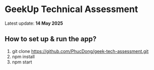 # GeekUp Technical Assessment
Latest update: **14 May 2025**

## How to set up & run the app?
1. git clone https://github.com/PhucDong/geek-tech-assessment.git
2. npm install
3. npm start
